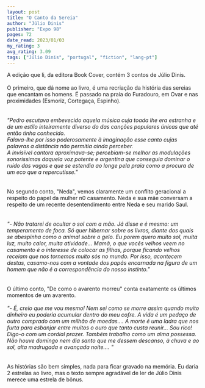 ```yaml
---
layout: post
title: "O Canto da Sereia"
author: "Júlio Dinis"
publisher: "Expo 98"
pages: 72
date_read: 2023/01/03
my_rating: 3
avg_rating: 3.09
tags: ["Júlio Dinis", "portugal", "fiction", "lang-pt"]
---
```


A edição que li, da editora Book Cover, contém 3 contos de Júlio Dinis. <br/><br/>O primeiro, que dá nome ao livro, é uma recriação da história das sereias que encantam os homens. É passado na praia do Furadouro, em Ovar e nas proximidades (Esmoriz, Cortegaça, Espinho). <br/><br/><i><br/>"Pedro escutava embevecido aquela música cuja toada lhe era estranha e de um estilo inteiramente diverso do das canções populares únicas que até então tinha conhecido.<br/>Falava-lhe por isso poderosamente à imaginação esse canto cujas palavras a distância não permitia ainda perceber.<br/>A invisível cantora aproximava-se; percebiam-se melhor as modulações sonoríssimas daquela voz potente e argentina que conseguia dominar o ruído das vagas e que se estendia ao longe pela praia como a procura de um eco que a repercutisse."<br/></i><br/><br/>No segundo conto, "Neda", vemos claramente um conflito geracional a respeito do papel da mulher n0 casamento. Neda e sua mãe conversam a respeito de um recente desentendimento entre Neda e seu marido Saul. <br/><br/><i><br/>"- Não tratarei de ocultar o sol com a mão. Já disse e é mesmo: um temperamento de foca. Só quer hibernar sobre os livros, diante dos quais se abespinha como o animal sobre o gelo. Eu porem quero muito sol, muita luz, muito calor, muita atividade... Mamã, o que vocês velhos veem no casamento é o interesse de colocar as filhas, porque ficando velhos receiam que nos tornemos muito sós no mundo. Por isso, acontecem destas, casamo-nos com a vontade dos papás encarnada na figura de um homem que não é a correspondência do nosso instinto."<br/></i><br/><br/>O último conto, "De como o avarento morreu" conta exatamente os últimos momentos de um avarento. <br/><i><br/>"- É, creio que me vou mesmo! Nem sei como se morre assim quando muito dinheiro eu poderia acumular dentro do meu cofre. A vida é um pedaço de outro comprado com um milhão de moedas.... A morte é uma ladra que nos furta para esbanjar entre muitos o ouro que tanto custa reunir... Sou rico! Digo-o com um cordial prazer. Também trabalho como um alma possessa. Não houve domingo nem dia santo que me dessem descanso, à chuva e ao sol, alta madrugada e avançada noite.... "<br/></i><br/><br/>As histórias são bem simples, nada para ficar gravado na memória. Eu daria 2 estrelas ao livro, mas o texto sempre agradável de ler de Júlio Dinis merece uma estrela de bônus.

